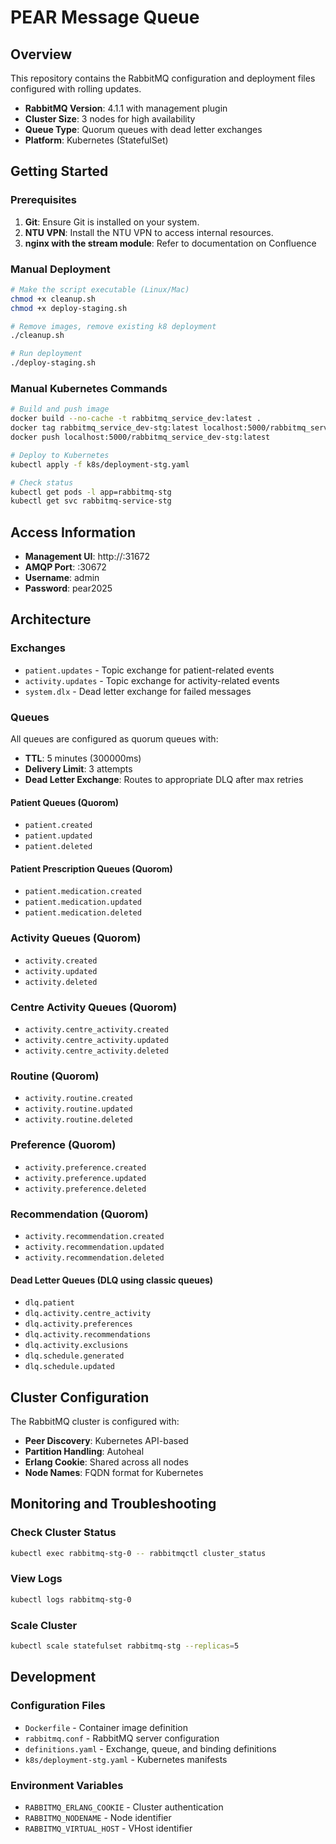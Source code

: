 # PEAR Message Queue

## Overview

This repository contains the RabbitMQ configuration and deployment files configured with rolling updates.

- **RabbitMQ Version**: 4.1.1 with management plugin
- **Cluster Size**: 3 nodes for high availability
- **Queue Type**: Quorum queues with dead letter exchanges
- **Platform**: Kubernetes (StatefulSet)

## Getting Started

### Prerequisites
1. **Git**: Ensure Git is installed on your system.
3. **NTU VPN**: Install the NTU VPN to access internal resources.
4. **nginx with the stream module**: Refer to documentation on Confluence

### Manual Deployment
```bash
# Make the script executable (Linux/Mac)
chmod +x cleanup.sh
chmod +x deploy-staging.sh

# Remove images, remove existing k8 deployment
./cleanup.sh

# Run deployment
./deploy-staging.sh
```

### Manual Kubernetes Commands
```bash
# Build and push image
docker build --no-cache -t rabbitmq_service_dev:latest .
docker tag rabbitmq_service_dev-stg:latest localhost:5000/rabbitmq_service_dev-stg:latest
docker push localhost:5000/rabbitmq_service_dev-stg:latest

# Deploy to Kubernetes
kubectl apply -f k8s/deployment-stg.yaml

# Check status
kubectl get pods -l app=rabbitmq-stg
kubectl get svc rabbitmq-service-stg
```

## Access Information

- **Management UI**: http://<server-ip>:31672
- **AMQP Port**: <server-ip>:30672
- **Username**: admin
- **Password**: pear2025

## Architecture

### Exchanges
- `patient.updates` - Topic exchange for patient-related events
- `activity.updates` - Topic exchange for activity-related events
- `system.dlx` - Dead letter exchange for failed messages

### Queues
All queues are configured as quorum queues with:
- **TTL**: 5 minutes (300000ms)
- **Delivery Limit**: 3 attempts
- **Dead Letter Exchange**: Routes to appropriate DLQ after max retries

#### Patient Queues (Quorom)
- `patient.created`
- `patient.updated` 
- `patient.deleted`

#### Patient Prescription Queues (Quorom)
- `patient.medication.created`
- `patient.medication.updated`
- `patient.medication.deleted`

### Activity Queues (Quorom)
- `activity.created`
- `activity.updated`
- `activity.deleted`

### Centre Activity Queues (Quorom)
- `activity.centre_activity.created`
- `activity.centre_activity.updated`
- `activity.centre_activity.deleted`

### Routine (Quorom)
- `activity.routine.created`
- `activity.routine.updated`
- `activity.routine.deleted`

### Preference (Quorom)
- `activity.preference.created`
- `activity.preference.updated`
- `activity.preference.deleted`

### Recommendation (Quorom)
- `activity.recommendation.created`
- `activity.recommendation.updated`
- `activity.recommendation.deleted`

#### Dead Letter Queues (DLQ using classic queues)
- `dlq.patient`
- `dlq.activity.centre_activity`
- `dlq.activity.preferences`
- `dlq.activity.recommendations`
- `dlq.activity.exclusions`
- `dlq.schedule.generated`
- `dlq.schedule.updated`

## Cluster Configuration

The RabbitMQ cluster is configured with:
- **Peer Discovery**: Kubernetes API-based
- **Partition Handling**: Autoheal
- **Erlang Cookie**: Shared across all nodes
- **Node Names**: FQDN format for Kubernetes

## Monitoring and Troubleshooting

### Check Cluster Status
```bash
kubectl exec rabbitmq-stg-0 -- rabbitmqctl cluster_status
```

### View Logs
```bash
kubectl logs rabbitmq-stg-0
```

### Scale Cluster
```bash
kubectl scale statefulset rabbitmq-stg --replicas=5
```


## Development

### Configuration Files
- `Dockerfile` - Container image definition
- `rabbitmq.conf` - RabbitMQ server configuration
- `definitions.yaml` - Exchange, queue, and binding definitions
- `k8s/deployment-stg.yaml` - Kubernetes manifests

### Environment Variables
- `RABBITMQ_ERLANG_COOKIE`  - Cluster authentication
- `RABBITMQ_NODENAME`       - Node identifier
- `RABBITMQ_VIRTUAL_HOST`   - VHost identifier
